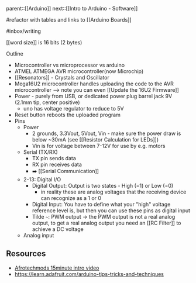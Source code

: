 parent::[[Arduino]]
next::[[Intro to Arduino - Software]]

#refactor  with tables and links to [[Arduino Boards]]

#inbox/writing 

[[word size]] is 16 bits (2 bytes)

Outline
- Microcontroller vs microprocessor vs arduino
- ATMEL ATMEGA AVR microcontroller(now Microchip)
- [[Resonators]] - Crystals and Oscillator
- Mega16U2 microcontroller handles uploading the code to the AVR microcontroller --> note you can even [[Update the 16U2 Firmware]]
- Power - purely from USB, or dedicated power plug barrel jack 9V (2.1mm tip, center positive) 
	- uno has voltage regulator to reduce to 5V
- Reset button reboots the uploaded program
- Pins
	- Power
		- 2 grounds, 3.3Vout, 5Vout, Vin - make sure the power draw is below ~30mA (see [[Resistor Calculation for LEDs]])
		- Vin is for voltage between 7-12V for use by e.g. motors
	- Serial (TX/RX)
		- TX pin sends data
		- RX pin receives data
		- ➡️ [[Serial Communication]]
	- 2-13: Digital I/O
		- Digital Output: Output is two states - High (=1) or Low (=0)
			- in reality these are analog voltages that the receiving device can recognize as a 1 or 0
		- Digital Input: You have to define what your "high" voltage reference level is, but then you can use these pins as digital input
		- Tilde `~`: PWM output -> the PWM output is not a real analog output, to get a real analog output you need an [[RC Filter]] to achieve a DC voltage
	- Analog input


## Resources
- [Afrotechmods 15minute intro video](https://www.youtube.com/watch?v=nL34zDTPkcs)
- https://learn.adafruit.com/arduino-tips-tricks-and-techniques
